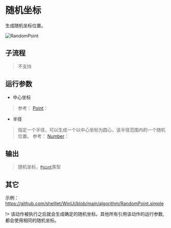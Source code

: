 # 随机坐标 
生成随机坐标位置。

![RandomPoint](./images/14.png ':size=90%')

## 子流程

> 不支持

## 运行参数

* 中心坐标
>   参考： [Point](./types/Point.md)：
* 半径
> 指定一个半径，可以生成一个以中心坐标为圆心，该半径范围内的一个随机位置。 参考： [Number](./types/Number.md)：

## 输出

> 随机坐标，[`Point`](./types/Point.md)类型


## 其它

示例：https://github.com/shelllet/WinUi/blob/main/algorithm/RandomPoint.simple





!> 该动作被执行之后就会生成确定的随机坐标。其他所有引用该动作的运行参数,都会使用相同的随机坐标。